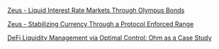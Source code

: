 [Zeus - Liquid Interest Rate Markets Through Olympus Bonds](https://hackmd.io/@HMyg0dxkQ96YOMpI30o8PA/mbga)

[Zeus - Stabilizing Currency Through a Protocol Enforced Range](https://ohm.fyi/gentle-pegging)

[DeFi Liquidity Management via Optimal Control: Ohm as a Case Study](https://web.stanford.edu/~guillean/papers/ohm-staking.pdf)
